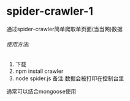 # spider-crawler-1
通过spider-crawler简单爬取单页面(当当网)数据

###### 使用方法:
1. 下载
2. npm install crawler
3. node spider.js
备注:数据会被打印在控制台里

通常可以结合mongoose使用
